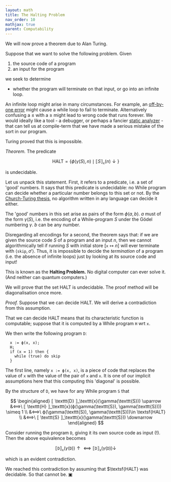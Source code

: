 ```yaml
---
layout: math
title: The Halting Problem
nav_order: 10
mathjax: true
parent: Computability
---
```


We will now prove a theorem due to Alan Turing.

Suppose that we want to solve the following problem. Given
1. the source code of a program
2. an input for the program

we seek to determine

- whether the program will terminate on that input, or go into an infinite loop.

An infinite loop might arise in many circumstances. For example, an
[off-by-one error](https://en.wikipedia.org/wiki/Off-by-one_error) might
cause a while loop to fail to terminate. Alternatively confusing a $\leq$
with a $\ge$ might lead to wrong code that runs forever. We would ideally
like a tool - a debugger, or perhaps a fancier [static
analyzer](https://en.wikipedia.org/wiki/Static_program_analysis) - that can
tell us at compile-term that we have made a serious mistake of the sort in
our program.

Turing proved that this is impossible.

*Theorem.* The predicate

$$
  \textsf{HALT} = \{ \phi(\gamma(S), n) \mid ⟦ S ⟧_\texttt{x}(n) \downarrow \}
$$

is undecidable.

Let us unpack this statement. First, it refers to a predicate, i.e. a set of
'good' numbers. It says that this predicate is undecidable: no While program
can decide whether a particular number belongs to this set or not. By the
[Church-Turing thesis](https://uob-coms20007.github.io/reference/computability/church-turing.html#Church-Turing-thesis),
no algorithm written in any language can decide it either.

The 'good' numbers in this set arise as pairs of the form $\phi(a, b)$. $a$
must of the form $\gamma(S)$, i.e. the encoding of a While-program $S$ under
the Gödel numbering $\gamma$. $b$ can be any number.

Disregarding all encodings for a second, the theorem says that: if we are
given the source code $S$ of a program and an input $n$, then we cannot
algorithmically tell if running $S$ with initial store $[\texttt{x} \mapsto
n]$ will ever terminate with $\langle \texttt{skip}, \sigma' \rangle$. Thus,
it is impossible to decide the _termination_ of a program (i.e. the absence
of infinite loops) just by looking at its source code and input!

This is known as the **Halting Problem.** No digital computer can ever solve
it. (And neither can quantum computers.)

We will prove that the set $\textsf{HALT}$ is undecidable. The proof method
will be diagonalisation once more.

*Proof.* Suppose that we can decide $\textsf{HALT}$. We will derive a
contradiction from this assumption.

That we can decide $\textsf{HALT}$ means that its characteristic function is
computable; suppose that it is computed by a While program $\texttt{H}$ wrt
`x`.

We then write the following program $\texttt{D}$:

```
  x := ϕ(x, x);
  H;
  if (x = 1) then {
    while (true) do skip
  }
```

The first line, namely `x := ϕ(x, x)`, is a piece of code that replaces the
value of `x` with the value of the pair of `x` and `x`. It is one of our
implicit assumptions here that this computing this 'diagonal' is possible.

By the structure of $\texttt{D}$, we have for any While program $\texttt{S}$ that

$$
  \begin{aligned}
    ⟦ \texttt{D} ⟧_\texttt{x}(\gamma(\texttt{S})) \uparrow
      &⟺\ ⟦ \texttt{H} ⟧_\texttt{x}(ϕ(\gamma(\texttt{S}), \gamma(\texttt{S}))) \simeq 1 \\
      &⟺\  ϕ(\gamma(\texttt{S}), \gamma(\texttt{S}))\in \textsf{HALT} \\
      &⟺\ ⟦ \texttt{S} ⟧_\texttt{x}(\gamma(\texttt{S})) \downarrow
  \end{aligned}
$$

Consider running the program $\texttt{D}$, giving it its own source code as input (!). Then the above equivalence becomes

$$
  ⟦ \texttt{D} ⟧_\texttt{x}(\gamma(\texttt{D})) \uparrow
    ⟺
  ⟦ \texttt{D} ⟧_\texttt{x}(\gamma(\texttt{D})) \downarrow
$$

which is an evident contradiction. 

We reached this contradiction by assuming that $\textsf{HALT} was decidable.
So that cannot be. ▣
